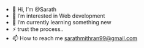 - 👋 Hi, I’m @Sarath
- 👀 I’m interested in Web development
- 🌱 I’m currently learning something new
- ⚡ trust the process..
- 📫 How to reach me sarathmithran99@gmail.com

